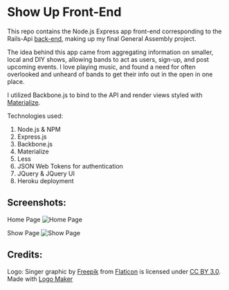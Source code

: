 # Show Up Front-End

This repo contains the Node.js Express app front-end corresponding to the Rails-Api [back-end](https://github.com/uelski/show_up_backend), making up my final General Assembly project.

The idea behind this app came from aggregating information on smaller, local and DIY shows, allowing bands to act as users, sign-up, and post upcoming events. I love playing music, and found a need for often overlooked and unheard of bands to get their info out in the open in one place.

I utilized Backbone.js to bind to the API and render views styled with [Materialize](http://materializecss.com/).

Technologies used:
1. Node.js & NPM
2. Express.js
3. Backbone.js
2. Materialize
3. Less
5. JSON Web Tokens for authentication
6. JQuery & JQuery UI
4. Heroku deployment

## Screenshots:

Home Page
![Home Page](http://i.imgur.com/G9WDnEw.png)

Show Page
![Show Page](http://i.imgur.com/NkZCaHN.png)

## Credits:

Logo: Singer graphic by <a href="http://www.freepik.com/">Freepik</a> from <a href="http://www.flaticon.com/">Flaticon</a> is licensed under <a href="http://creativecommons.org/licenses/by/3.0/" title="Creative Commons BY 3.0">CC BY 3.0</a>. Made with <a href="http://logomakr.com" title="Logo Maker">Logo Maker</a>
